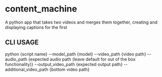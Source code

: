 # content_machine
A python app that takes two videos and merges them together, creating and displaying captions for the first

## CLI USAGE
python {script name} --model_path {model} --video_path {video path} --audio_path {expected audio path (leave default for out of the box functionality)} --output_video_path {expected output path} --additional_video_path {bottom video path}

